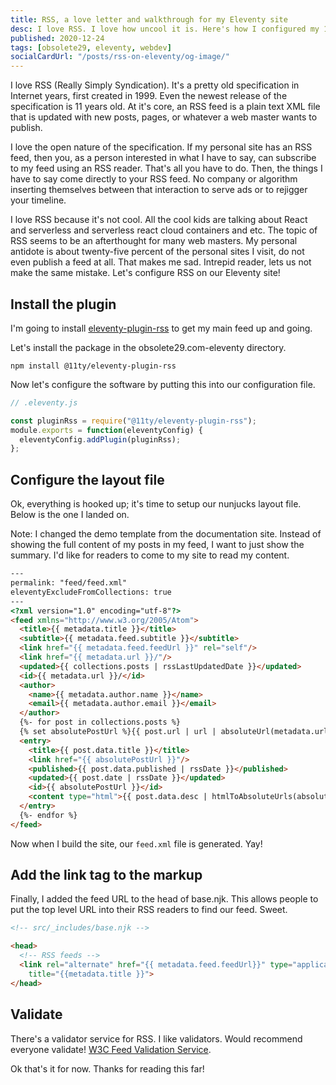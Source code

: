 ```yaml
---
title: RSS, a love letter and walkthrough for my Eleventy site
desc: I love RSS. I love how uncool it is. Here's how I configured my 11ty site with a RSS feed.
published: 2020-12-24
tags: [obsolete29, eleventy, webdev]
socialCardUrl: "/posts/rss-on-eleventy/og-image/"
---
```

I love RSS \(Really Simply Syndication\). It's a pretty old specification in Internet years, first created in 1999. Even the newest release of the specification is 11 years old. At it's core, an RSS feed is a plain text XML file that is updated with new posts, pages, or whatever a web master wants to publish.

I love the open nature of the specification. If my personal site has an RSS feed, then you, as a person interested in what I have to say, can subscribe to my feed using an RSS reader. That's all you have to do. Then, the things I have to say come directly to your RSS feed. No company or algorithm inserting themselves between that interaction to serve ads or to rejigger your timeline.

I love RSS because it's not cool. All the cool kids are talking about React and serverless and serverless react cloud containers and etc. The topic of RSS seems to be an afterthought for many web masters. My personal antidote is about twenty-five percent of the personal sites I visit, do not even publish a feed at all. That makes me sad. Intrepid reader, lets us not make the same mistake. Let's configure RSS on our Eleventy site!

## Install the plugin

I'm going to install [eleventy-plugin-rss](https://www.11ty.dev/docs/plugins/rss/) to get my main feed up and going.

Let's install the package in the obsolete29.com-eleventy directory.

```text
npm install @11ty/eleventy-plugin-rss
```

Now let's configure the software by putting this into our configuration file.

```javascript
// .eleventy.js

const pluginRss = require("@11ty/eleventy-plugin-rss");
module.exports = function(eleventyConfig) {
  eleventyConfig.addPlugin(pluginRss);
};
```

## Configure the layout file

Ok, everything is hooked up; it's time to setup our nunjucks layout file. Below is the one I landed on. 

Note: I changed the demo template from the documentation site. Instead of showing the full content of my posts in my feed, I want to just show the summary. I'd like for readers to come to my site to read my content.

```html
---
permalink: "feed/feed.xml"
eleventyExcludeFromCollections: true
---
<?xml version="1.0" encoding="utf-8"?>
<feed xmlns="http://www.w3.org/2005/Atom">
  <title>{{ metadata.title }}</title>
  <subtitle>{{ metadata.feed.subtitle }}</subtitle>
  <link href="{{ metadata.feed.feedUrl }}" rel="self"/>
  <link href="{{ metadata.url }}/"/>
  <updated>{{ collections.posts | rssLastUpdatedDate }}</updated>
  <id>{{ metadata.url }}/</id>
  <author>
    <name>{{ metadata.author.name }}</name>
    <email>{{ metadata.author.email }}</email>
  </author>
  {%- for post in collections.posts %}
  {% set absolutePostUrl %}{{ post.url | url | absoluteUrl(metadata.url) }}{% endset %}
  <entry>
    <title>{{ post.data.title }}</title>
    <link href="{{ absolutePostUrl }}"/>
    <published>{{ post.data.published | rssDate }}</published>
    <updated>{{ post.date | rssDate }}</updated>
    <id>{{ absolutePostUrl }}</id>
    <content type="html">{{ post.data.desc | htmlToAbsoluteUrls(absolutePostUrl) }}</content>
  </entry>
  {%- endfor %}
</feed>
```

Now when I build the site, our <code>feed.xml</code> file is generated. Yay!

## Add the link tag to the markup

Finally, I added the feed URL to the head of base.njk. This allows people to put the top level URL into their RSS readers to find our feed. Sweet.

```html
<!-- src/_includes/base.njk -->

<head>
  <!-- RSS feeds -->
  <link rel="alternate" href="{{ metadata.feed.feedUrl}}" type="application/atom+xml" 
    title="{{metadata.title }}">
</head>
```

## Validate

There's a validator service for RSS. I like validators. Would recommend everyone validate! [W3C Feed Validation Service](https://validator.w3.org/feed/).

Ok that's it for now. Thanks for reading this far!
